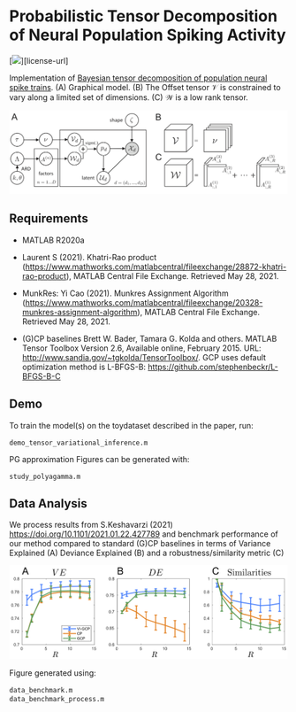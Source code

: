 # Probabilistic Tensor Decomposition of Neural Population Spiking Activity

[![][license-img]][license-url]

[license-img]: https://img.shields.io/github/license/mashape/apistatus.svg


Implementation of [Bayesian tensor decomposition of population neural spike trains](https://arxiv.org/abs/2030.12345). (A) Graphical model. (B) The Offset tensor $\mathcal{V}$ is constrained to vary along a limited set of dimensions. (C) $\mathcal{W}$ is a low rank tensor.

![alt text](figure_model.png "Model")

## Requirements
- MATLAB R2020a

- Laurent S (2021). Khatri-Rao product (https://www.mathworks.com/matlabcentral/fileexchange/28872-khatri-rao-product), MATLAB Central File Exchange. Retrieved May 28, 2021. 

- MunkRes:  Yi Cao (2021). Munkres Assignment Algorithm (https://www.mathworks.com/matlabcentral/fileexchange/20328-munkres-assignment-algorithm), MATLAB Central File Exchange. Retrieved May 28, 2021. 

- (G)CP baselines
Brett W. Bader, Tamara G. Kolda and others. MATLAB Tensor Toolbox Version 2.6, Available online, February 2015. URL: http://www.sandia.gov/~tgkolda/TensorToolbox/.  GCP uses default optimization method is L-BFGS-B: https://github.com/stephenbeckr/L-BFGS-B-C

## Demo

To train the model(s) on the toydataset described in the paper, run:

```
demo_tensor_variational_inference.m
```
PG approximation Figures can be generated with: 

```
study_polyagamma.m
```

## Data Analysis

We process results from  S.Keshavarzi (2021) https://doi.org/10.1101/2021.01.22.427789 and benchmark performance of our method compared to standard (G)CP baselines in terms of Variance Explained (A)  Deviance Explained (B) and a robustness/similarity metric (C)

![alt text](performance_final.png  "Perf")

Figure generated using:
```
data_benchmark.m
data_benchmark_process.m
```

